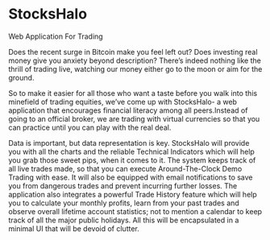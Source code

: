 # StocksHalo
Web Application For Trading


Does the recent surge in Bitcoin make you feel left out?
Does investing real money give you anxiety beyond description?
There’s indeed nothing like the thrill of trading live, watching our money either go to the moon or aim for the ground.

So to make it easier for all those who want a taste before you walk into this minefield of trading equities, we’ve come up with StocksHalo- a web application that encourages financial literacy among all peers.Instead of going to an official broker, we are trading with virtual currencies so that you can practice until you can play with the real deal.

Data is important, but data representation is key. StocksHalo will provide you with all the charts and the reliable Technical Indicators which will help you grab those sweet pips, when it comes to it.
The system keeps track of all live trades made, so that you can execute Around-The-Clock Demo Trading with ease. It will also be equipped with email notifications to save you from dangerous trades and prevent incurring further losses. The application also integrates a powerful Trade History feature which will help you to calculate your monthly profits, learn from your past trades and observe overall lifetime account statistics; not to mention a calendar to keep track of all the major public holidays. 
All this will be encapsulated in a minimal UI that will be devoid of clutter.
